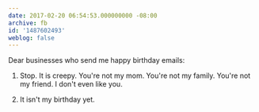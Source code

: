 ```yaml
---
date: 2017-02-20 06:54:53.000000000 -08:00
archive: fb
id: '1487602493'
weblog: false
---
```


Dear businesses who send me happy birthday emails:

1. Stop. It is creepy. You're not my mom. You're not my family. You're not my friend. I don't even like you.

2. It isn't my birthday yet.
